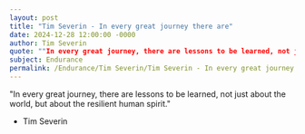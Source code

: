 ```yaml
---
layout: post
title: "Tim Severin - In every great journey there are"
date: 2024-12-28 12:00:00 -0000
author: Tim Severin
quote: ""In every great journey, there are lessons to be learned, not just about the world, but about the resilient human spirit.""
subject: Endurance
permalink: /Endurance/Tim Severin/Tim Severin - In every great journey there are
---
```


"In every great journey, there are lessons to be learned, not just about the world, but about the resilient human spirit."

- Tim Severin
